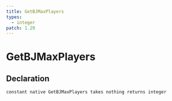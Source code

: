 ```yaml
---
title: GetBJMaxPlayers
types:
  - integer
patch: 1.29
---
```


# GetBJMaxPlayers

## Declaration

```jass
constant native GetBJMaxPlayers takes nothing returns integer
```
